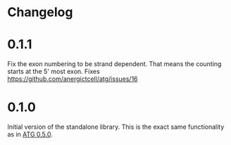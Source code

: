 # Changelog

# 0.1.1
Fix the exon numbering to be strand dependent. That means the counting starts at the 5' most exon. Fixes https://github.com/anergictcell/atg/issues/16

# 0.1.0
Initial version of the standalone library. This is the exact same functionality as in [ATG 0.5.0](https://crates.io/crates/atg/0.5.0).